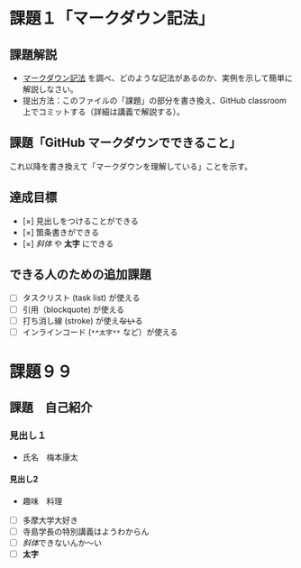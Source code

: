 # 課題１「マークダウン記法」

## 課題解説

- [マークダウン記法](https://guides.github.com/features/mastering-markdown/) を調べ、どのような記法があるのか、実例を示して簡単に解説しなさい。
- 提出方法：このファイルの「課題」の部分を書き換え、GitHub classroom 上でコミットする（詳細は講義で解説する）。

## 課題「GitHub マークダウンでできること」

これ以降を書き換えて「マークダウンを理解している」ことを示す。

## 達成目標

- [×] 見出しをつけることができる
- [×] 箇条書きができる
- [×] *斜体* や **太字** にできる

## できる人のための追加課題

- [ ] タスクリスト (task list) が使える
- [ ] 引用（blockquote) が使える
- [ ] 打ち消し線 (stroke) が使え~~ない~~る
- [ ] インラインコード (`**太字**` など）が使える
# 課題９９　
## 課題　自己紹介

### 見出し１
- 氏名　梅本康太

#### 見出し2
- 趣味　料理

- [ ] 多摩大学大好き
- [ ] 寺島学長の特別講義はようわからん
- [ ] *斜体*できないんか～い
- [ ] **太字**
